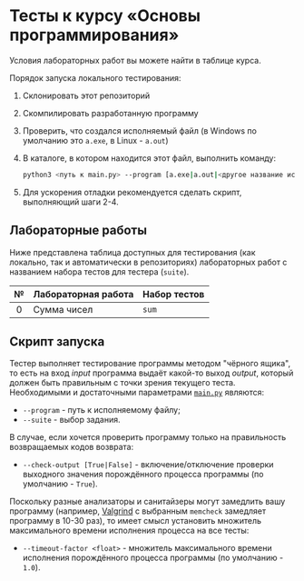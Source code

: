# Тесты к курсу «Основы программирования»

Условия лабораторных работ вы можете найти в таблице курса.

Порядок запуска локального тестирования:

1. Склонировать этот репозиторий
2. Скомпилировать разработанную программу
3. Проверить, что создался исполняемый файл (в Windows по умолчанию это `a.exe`, в Linux - `a.out`)
4. В каталоге, в котором находится этот файл, выполнить команду:

    ```bash
    python3 <путь к main.py> --program [a.exe|a.out|<другое название исполняемого файла>] --suite <выбор задания>
    ```

5. Для ускорения отладки рекомендуется сделать скрипт, выполняющий шаги 2-4.

## Лабораторные работы

Ниже представлена таблица доступных для тестирования (как локально, так и автоматически в репозиториях) лабораторных работ с названием набора тестов для тестера (`suite`).

| №  | Лабораторная работа | Набор тестов |
|:--:|:--------------------|:-------------|
| 0  | Сумма чисел         | `sum`        |

## Скрипт запуска

Тестер выполняет тестирование программы методом "чёрного ящика", то есть на вход *input* программа выдаёт какой-то выход *output*, который должен быть правильным с точки зрения текущего теста. Необходимыми и достаточными параметрами [`main.py`](main.py) являются:

* `--program` - путь к исполняемому файлу;
* `--suite` - выбор задания.

В случае, если хочется проверить программу только на правильность возвращаемых кодов возврата:

* `--check-output [True|False]` - включение/отключение проверки выходного значения порождённого процесса программы (по умолчанию - `True`).

Поскольку разные анализаторы и санитайзеры могут замедлить вашу программу (например, [Valgrind](https://valgrind.org/) с выбранным `memcheck` замедляет программу в 10-30 раз), то имеет смысл установить множитель максимального времени исполнения процесса на все тесты:

* `--timeout-factor <float>` - множитель максимального времени исполнения порождённого процесса программы (по умолчанию - `1.0`).
